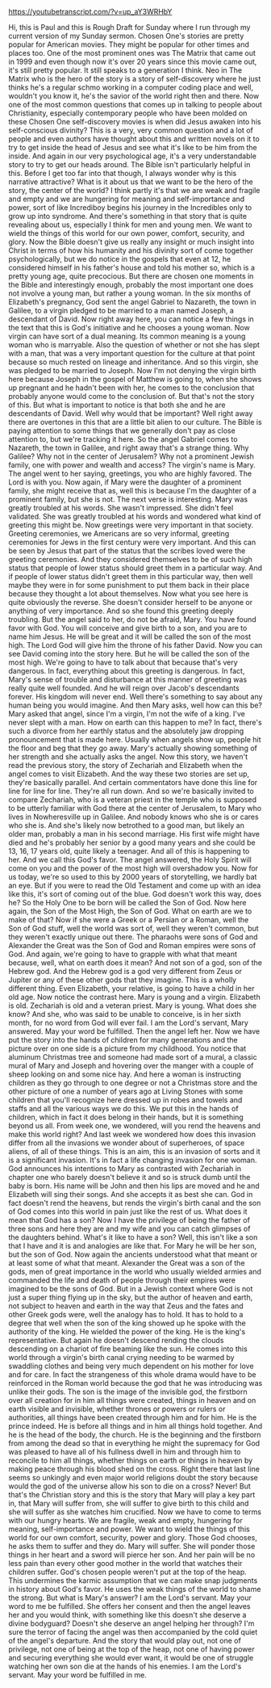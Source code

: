 https://youtubetranscript.com/?v=up_aY3WRHbY

 Hi, this is Paul and this is Rough Draft for Sunday where I run through my current version of my Sunday sermon. Chosen One's stories are pretty popular for American movies. They might be popular for other times and places too. One of the most prominent ones was The Matrix that came out in 1999 and even though now it's over 20 years since this movie came out, it's still pretty popular. It still speaks to a generation I think. Neo in The Matrix who is the hero of the story is a story of self-discovery where he just thinks he's a regular schmo working in a computer coding place and well, wouldn't you know it, he's the savior of the world right then and there. Now one of the most common questions that comes up in talking to people about Christianity, especially contemporary people who have been molded on these Chosen One self-discovery movies is when did Jesus awaken into his self-conscious divinity? This is a very, very common question and a lot of people and even authors have thought about this and written novels on it to try to get inside the head of Jesus and see what it's like to be him from the inside. And again in our very psychological age, it's a very understandable story to try to get our heads around. The Bible isn't particularly helpful in this. Before I get too far into that though, I always wonder why is this narrative attractive? What is it about us that we want to be the hero of the story, the center of the world? I think partly it's that we are weak and fragile and empty and we are hungering for meaning and self-importance and power, sort of like Incrediboy begins his journey in the Incredibles only to grow up into syndrome. And there's something in that story that is quite revealing about us, especially I think for men and young men. We want to wield the things of this world for our own power, comfort, security, and glory. Now the Bible doesn't give us really any insight or much insight into Christ in terms of how his humanity and his divinity sort of come together psychologically, but we do notice in the gospels that even at 12, he considered himself in his father's house and told his mother so, which is a pretty young age, quite precocious. But there are chosen one moments in the Bible and interestingly enough, probably the most important one does not involve a young man, but rather a young woman. In the six months of Elizabeth's pregnancy, God sent the angel Gabriel to Nazareth, the town in Galilee, to a virgin pledged to be married to a man named Joseph, a descendant of David. Now right away here, you can notice a few things in the text that this is God's initiative and he chooses a young woman. Now virgin can have sort of a dual meaning. Its common meaning is a young woman who is marryable. Also the question of whether or not she has slept with a man, that was a very important question for the culture at that point because so much rested on lineage and inheritance. And so this virgin, she was pledged to be married to Joseph. Now I'm not denying the virgin birth here because Joseph in the gospel of Matthew is going to, when she shows up pregnant and he hadn't been with her, he comes to the conclusion that probably anyone would come to the conclusion of. But that's not the story of this. But what is important to notice is that both she and he are descendants of David. Well why would that be important? Well right away there are overtones in this that are a little bit alien to our culture. The Bible is paying attention to some things that we generally don't pay as close attention to, but we're tracking it here. So the angel Gabriel comes to Nazareth, the town in Galilee, and right away that's a strange thing. Why Galilee? Why not in the center of Jerusalem? Why not a prominent Jewish family, one with power and wealth and access? The virgin's name is Mary. The angel went to her saying, greetings, you who are highly favored. The Lord is with you. Now again, if Mary were the daughter of a prominent family, she might receive that as, well this is because I'm the daughter of a prominent family, but she is not. The next verse is interesting. Mary was greatly troubled at his words. She wasn't impressed. She didn't feel validated. She was greatly troubled at his words and wondered what kind of greeting this might be. Now greetings were very important in that society. Greeting ceremonies, we Americans are so very informal, greeting ceremonies for Jews in the first century were very important. And this can be seen by Jesus that part of the status that the scribes loved were the greeting ceremonies. And they considered themselves to be of such high status that people of lower status should greet them in a particular way. And if people of lower status didn't greet them in this particular way, then well maybe they were in for some punishment to put them back in their place because they thought a lot about themselves. Now what you see here is quite obviously the reverse. She doesn't consider herself to be anyone or anything of very importance. And so she found this greeting deeply troubling. But the angel said to her, do not be afraid, Mary. You have found favor with God. You will conceive and give birth to a son, and you are to name him Jesus. He will be great and it will be called the son of the most high. The Lord God will give him the throne of his father David. Now you can see David coming into the story here. But he will be called the son of the most high. We're going to have to talk about that because that's very dangerous. In fact, everything about this greeting is dangerous. In fact, Mary's sense of trouble and disturbance at this manner of greeting was really quite well founded. And he will reign over Jacob's descendants forever. His kingdom will never end. Well there's something to say about any human being you would imagine. And then Mary asks, well how can this be? Mary asked that angel, since I'm a virgin, I'm not the wife of a king. I've never slept with a man. How on earth can this happen to me? In fact, there's such a divorce from her earthly status and the absolutely jaw dropping pronouncement that is made here. Usually when angels show up, people hit the floor and beg that they go away. Mary's actually showing something of her strength and she actually asks the angel. Now this story, we haven't read the previous story, the story of Zechariah and Elizabeth when the angel comes to visit Elizabeth. And the way these two stories are set up, they're basically parallel. And certain commentators have done this line for line for line for line. They're all run down. And so we're basically invited to compare Zechariah, who is a veteran priest in the temple who is supposed to be utterly familiar with God there at the center of Jerusalem, to Mary who lives in Nowheresville up in Galilee. And nobody knows who she is or cares who she is. And she's likely now betrothed to a good man, but likely an older man, probably a man in his second marriage. His first wife might have died and he's probably her senior by a good many years and she could be 13, 16, 17 years old, quite likely a teenager. And all of this is happening to her. And we call this God's favor. The angel answered, the Holy Spirit will come on you and the power of the most high will overshadow you. Now for us today, we're so used to this by 2000 years of storytelling, we hardly bat an eye. But if you were to read the Old Testament and come up with an idea like this, it's sort of coming out of the blue. God doesn't work this way, does he? So the Holy One to be born will be called the Son of God. Now here again, the Son of the Most High, the Son of God. What on earth are we to make of that? Now if she were a Greek or a Persian or a Roman, well the Son of God stuff, well the world was sort of, well they weren't common, but they weren't exactly unique out there. The pharaohs were sons of God and Alexander the Great was the Son of God and Roman empires were sons of God. And again, we're going to have to grapple with what that meant because, well, what on earth does it mean? And not son of a god, son of the Hebrew god. And the Hebrew god is a god very different from Zeus or Jupiter or any of these other gods that they imagine. This is a wholly different thing. Even Elizabeth, your relative, is going to have a child in her old age. Now notice the contrast here. Mary is young and a virgin. Elizabeth is old. Zechariah is old and a veteran priest. Mary is young. What does she know? And she, who was said to be unable to conceive, is in her sixth month, for no word from God will ever fail. I am the Lord's servant, Mary answered. May your word be fulfilled. Then the angel left her. Now we have put the story into the hands of children for many generations and the picture over on one side is a picture from my childhood. You notice that aluminum Christmas tree and someone had made sort of a mural, a classic mural of Mary and Joseph and hovering over the manger with a couple of sheep looking on and some nice hay. And here a woman is instructing children as they go through to one degree or not a Christmas store and the other picture of one a number of years ago at Living Stones with some children that you'll recognize here dressed up in robes and towels and staffs and all the various ways we do this. We put this in the hands of children, which in fact it does belong in their hands, but it is something beyond us all. From week one, we wondered, will you rend the heavens and make this world right? And last week we wondered how does this invasion differ from all the invasions we wonder about of superheroes, of space aliens, of all of these things. This is an aim, this is an invasion of sorts and it is a significant invasion. It's in fact a life changing invasion for one woman. God announces his intentions to Mary as contrasted with Zechariah in chapter one who barely doesn't believe it and so is struck dumb until the baby is born. His name will be John and then his lips are moved and he and Elizabeth will sing their songs. And she accepts it as best she can. God in fact doesn't rend the heavens, but rends the virgin's birth canal and the son of God comes into this world in pain just like the rest of us. What does it mean that God has a son? Now I have the privilege of being the father of three sons and here they are and my wife and you can catch glimpses of the daughters behind. What's it like to have a son? Well, this isn't like a son that I have and it is and analogies are like that. For Mary he will be her son, but the son of God. Now again the ancients understood what that meant or at least some of what that meant. Alexander the Great was a son of the gods, men of great importance in the world who usually wielded armies and commanded the life and death of people through their empires were imagined to be the sons of God. But in a Jewish context where God is not just a super thing flying up in the sky, but the author of heaven and earth, not subject to heaven and earth in the way that Zeus and the fates and other Greek gods were, well the analogy has to hold. It has to hold to a degree that well when the son of the king showed up he spoke with the authority of the king. He wielded the power of the king. He is the king's representative. But again he doesn't descend rending the clouds descending on a chariot of fire beaming like the sun. He comes into this world through a virgin's birth canal crying needing to be warmed by swaddling clothes and being very much dependent on his mother for love and for care. In fact the strangeness of this whole drama would have to be reinforced in the Roman world because the god that he was introducing was unlike their gods. The son is the image of the invisible god, the firstborn over all creation for in him all things were created, things in heaven and on earth visible and invisible, whether thrones or powers or rulers or authorities, all things have been created through him and for him. He is the prince indeed. He is before all things and in him all things hold together. And he is the head of the body, the church. He is the beginning and the firstborn from among the dead so that in everything he might the supremacy for God was pleased to have all of his fullness dwell in him and through him to reconcile to him all things, whether things on earth or things in heaven by making peace through his blood shed on the cross. Right there that last line seems so unkingly and even major world religions doubt the story because would the god of the universe allow his son to die on a cross? Never! But that's the Christian story and this is the story that Mary will play a key part in, that Mary will suffer from, she will suffer to give birth to this child and she will suffer as she watches him crucified. Now we have to come to terms with our hungry hearts. We are fragile, weak and empty, hungering for meaning, self-importance and power. We want to wield the things of this world for our own comfort, security, power and glory. Those God chooses, he asks them to suffer and they do. Mary will suffer. She will ponder those things in her heart and a sword will pierce her son. And her pain will be no less pain than every other good mother in the world that watches their children suffer. God's chosen people weren't put at the top of the heap. This undermines the karmic assumption that we can make snap judgments in history about God's favor. He uses the weak things of the world to shame the strong. But what is Mary's answer? I am the Lord's servant. May your word to me be fulfilled. She offers her consent and then the angel leaves her and you would think, with something like this doesn't she deserve a divine bodyguard? Doesn't she deserve an angel helping her through? I'm sure the terror of facing the angel was then accompanied by the cold quiet of the angel's departure. And the story that would play out, not one of privilege, not one of being at the top of the heap, not one of having power and securing everything she would ever want, it would be one of struggle watching her own son die at the hands of his enemies. I am the Lord's servant. May your word be fulfilled in me.